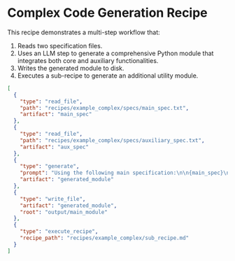 # Complex Code Generation Recipe

This recipe demonstrates a multi-step workflow that:

1. Reads two specification files.
2. Uses an LLM step to generate a comprehensive Python module that integrates both core and auxiliary functionalities.
3. Writes the generated module to disk.
4. Executes a sub-recipe to generate an additional utility module.

```json
[
  {
    "type": "read_file",
    "path": "recipes/example_complex/specs/main_spec.txt",
    "artifact": "main_spec"
  },
  {
    "type": "read_file",
    "path": "recipes/example_complex/specs/auxiliary_spec.txt",
    "artifact": "aux_spec"
  },
  {
    "type": "generate",
    "prompt": "Using the following main specification:\n\n{main_spec}\n\nand the auxiliary details:\n\n{aux_spec}\n\nGenerate a comprehensive Python module that contains a main function printing 'Hello from Main!' and an auxiliary function returning a greeting. Return a JSON object with keys 'files' (a list of file objects with 'path' and 'content') and 'commentary'.",
    "artifact": "generated_module"
  },
  {
    "type": "write_file",
    "artifact": "generated_module",
    "root": "output/main_module"
  },
  {
    "type": "execute_recipe",
    "recipe_path": "recipes/example_complex/sub_recipe.md"
  }
]
```

